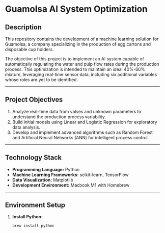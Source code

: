 # Guamolsa AI System Optimization 

## Description 
This repository contains the development of a machine learning solution for Guamolsa, a company specializing in the production of egg cartons and disposable cup holders. 

The objective of this project is to implement an AI system capable of automatically regulating the water and pulp flow rates during the production process. This optimization is intended to maintain an ideal 40%-60% mixture, leveraging real-time sensor data, including six additional variables whose roles are yet to be identified.

---

## Project Objectives 
1. Analyze real-time data from valves and unknown parameters to understand the production process variability.  
2. Build initial models using Linear and Logistic Regression for exploratory data analysis.  
3. Develop and implement advanced algorithms such as Random Forest and Artificial Neural Networks (ANN) for intelligent process control.  

---

## Technology Stack 
- **Programming Language:** Python  
- **Machine Learning Frameworks:** scikit-learn, TensorFlow  
- **Data Visualization:** Matplotlib  
- **Development Environment:** Macbook M1 with Homebrew  

---

## Environment Setup 

1. **Install Python:**  
   ```bash
   brew install python